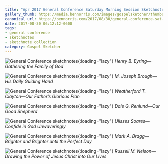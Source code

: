 ```yaml
---
title: "Apr 2017 General Conference Saturday Morning Session Sketchnotes"
gallery_thumb: https://media.bennorris.com/images/gospelsketcher/thumbs/apr-17-1-eyring.jpg
canonical_url: https://bennorris.com/2017/08/30/general-conference-sat-am-session-sketchnotes
date: 2017-08-30 06:12:12-0600
tags:
- general conference
- sketchnotes
- sketchnote collection
category: Gospel Sketcher
---
```


![General Conference sketchnotes](https://media.bennorris.com/images/gospelsketcher/general-conference/apr-2017/apr-17-1-eyring.jpg){:loading="lazy"}
_Henry B. Eyring—Gathering the Family of God_

![General Conference sketchnotes](https://media.bennorris.com/images/gospelsketcher/general-conference/apr-2017/apr-17-1-brough.jpg){:loading="lazy"}
_M. Joseph Brough—His Daily Guiding Hand_

![General Conference sketchnotes](https://media.bennorris.com/images/gospelsketcher/general-conference/apr-2017/apr-17-1-clayton.jpg){:loading="lazy"}
_Weatherford T. Clayton—Our Father’s Glorious Plan_

![General Conference sketchnotes](https://media.bennorris.com/images/gospelsketcher/general-conference/apr-2017/apr-17-1-renlund.jpg){:loading="lazy"}
_Dale G. Renlund—Our Good Shepherd_

![General Conference sketchnotes](https://media.bennorris.com/images/gospelsketcher/general-conference/apr-2017/apr-17-1-soares.jpg){:loading="lazy"}
_Ulisses Soares—Confide in God Unwaveringly_

![General Conference sketchnotes](https://media.bennorris.com/images/gospelsketcher/general-conference/apr-2017/apr-17-1-bragg.jpg){:loading="lazy"}
_Mark A. Bragg—Brighter and Brighter until the Perfect Day_

![General Conference sketchnotes](https://media.bennorris.com/images/gospelsketcher/general-conference/apr-2017/apr-17-1-nelson.jpg){:loading="lazy"}
_Russell M. Nelson—Drawing the Power of Jesus Christ into Our Lives_
